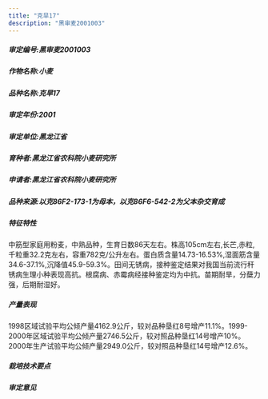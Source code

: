 ```yaml
---
title: "克旱17"
description: "黑审麦2001003"
---
```

##### 审定编号:黑审麦2001003

##### 作物名称:小麦

##### 品种名称:克旱17

##### 审定年份:2001

##### 审定单位:黑龙江省

##### 育种者:黑龙江省农科院小麦研究所

##### 申请者:黑龙江省农科院小麦研究所

##### 品种来源:以克86F2-173-1为母本，以克86F6-542-2为父本杂交育成

##### 特征特性
中筋型家庭用粉麦，中熟品种，生育日数86天左右。株高105cm左右,长芒,赤粒,千粒重32.2克左右，容重782克/公升左右。蛋白质含量14.73-16.53%,湿面筋含量34.6-37.1%,沉降值45.9-59.3%。田间无锈病，接种鉴定结果对我国当前流行秆锈病生理小种表现高抗。根腐病、赤霉病经接种鉴定均为中抗。苗期耐旱，分蘖力强，后期耐湿好。

##### 产量表现
1998区域试验平均公倾产量4162.9公斤，较对品种垦红8号增产11.1%。1999-2000年区域试验平均公倾产量2746.5公斤，较对照品种垦红14号增产10%。2000年生产试验平均公倾产量2949.0公斤，较对照品种垦红14号增产12.6%。

##### 栽培技术要点


##### 审定意见

